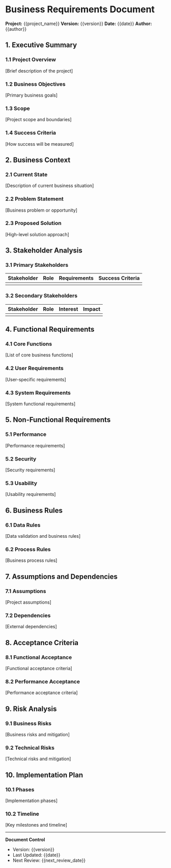 # Business Requirements Document

**Project:** {{project_name}}
**Version:** {{version}}
**Date:** {{date}}
**Author:** {{author}}

## 1. Executive Summary

### 1.1 Project Overview
[Brief description of the project]

### 1.2 Business Objectives
[Primary business goals]

### 1.3 Scope
[Project scope and boundaries]

### 1.4 Success Criteria
[How success will be measured]

## 2. Business Context

### 2.1 Current State
[Description of current business situation]

### 2.2 Problem Statement
[Business problem or opportunity]

### 2.3 Proposed Solution
[High-level solution approach]

## 3. Stakeholder Analysis

### 3.1 Primary Stakeholders
| Stakeholder | Role | Requirements | Success Criteria |
|-------------|------|--------------|------------------|
| | | | |

### 3.2 Secondary Stakeholders
| Stakeholder | Role | Interest | Impact |
|-------------|------|----------|--------|
| | | | |

## 4. Functional Requirements

### 4.1 Core Functions
[List of core business functions]

### 4.2 User Requirements
[User-specific requirements]

### 4.3 System Requirements
[System functional requirements]

## 5. Non-Functional Requirements

### 5.1 Performance
[Performance requirements]

### 5.2 Security
[Security requirements]

### 5.3 Usability
[Usability requirements]

## 6. Business Rules

### 6.1 Data Rules
[Data validation and business rules]

### 6.2 Process Rules
[Business process rules]

## 7. Assumptions and Dependencies

### 7.1 Assumptions
[Project assumptions]

### 7.2 Dependencies
[External dependencies]

## 8. Acceptance Criteria

### 8.1 Functional Acceptance
[Functional acceptance criteria]

### 8.2 Performance Acceptance
[Performance acceptance criteria]

## 9. Risk Analysis

### 9.1 Business Risks
[Business risks and mitigation]

### 9.2 Technical Risks
[Technical risks and mitigation]

## 10. Implementation Plan

### 10.1 Phases
[Implementation phases]

### 10.2 Timeline
[Key milestones and timeline]

---

**Document Control**
- Version: {{version}}
- Last Updated: {{date}}
- Next Review: {{next_review_date}}

